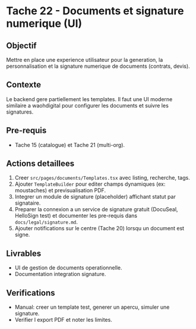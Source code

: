 # Tache 22 - Documents et signature numerique (UI)

## Objectif
Mettre en place une experience utilisateur pour la generation, la personnalisation et la signature numerique de documents (contrats, devis).

## Contexte
Le backend gere partiellement les templates. Il faut une UI moderne similaire a waohdigital pour configurer les documents et suivre les signatures.

## Pre-requis
- Tache 15 (catalogue) et Tache 21 (multi-org).

## Actions detaillees
1. Creer `src/pages/documents/Templates.tsx` avec listing, recherche, tags.
2. Ajouter `TemplateBuilder` pour editer champs dynamiques (ex: moustaches) et previsualisation PDF.
3. Integrer un module de signature (placeholder) affichant statut par signataire.
4. Preparer la connexion a un service de signature gratuit (DocuSeal, HelloSign test) et documenter les pre-requis dans `docs/legal/signature.md`.
5. Ajouter notifications sur le centre (Tache 20) lorsqu un document est signe.

## Livrables
- UI de gestion de documents operationnelle.
- Documentation integration signature.

## Verifications
- Manual: creer un template test, generer un apercu, simuler une signature.
- Verifier l export PDF et noter les limites.

